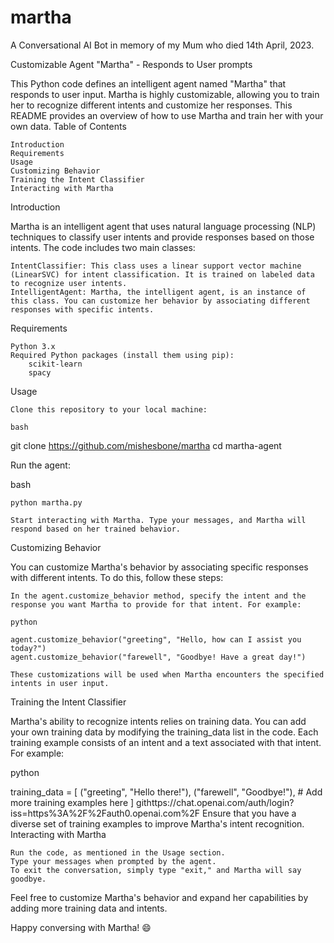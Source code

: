 # martha
A Conversational AI Bot in memory of my Mum who died 14th April, 2023.

Customizable Agent "Martha" - Responds to User prompts

This Python code defines an intelligent agent named "Martha" that responds to user input. Martha is highly customizable, allowing you to train her to recognize different intents and customize her responses. This README provides an overview of how to use Martha and train her with your own data.
Table of Contents

    Introduction
    Requirements
    Usage
    Customizing Behavior
    Training the Intent Classifier
    Interacting with Martha

Introduction

Martha is an intelligent agent that uses natural language processing (NLP) techniques to classify user intents and provide responses based on those intents. The code includes two main classes:

    IntentClassifier: This class uses a linear support vector machine (LinearSVC) for intent classification. It is trained on labeled data to recognize user intents.
    IntelligentAgent: Martha, the intelligent agent, is an instance of this class. You can customize her behavior by associating different responses with specific intents.

Requirements

    Python 3.x
    Required Python packages (install them using pip):
        scikit-learn
        spacy

Usage

    Clone this repository to your local machine:

    bash

git clone https://github.com/mishesbone/martha
cd martha-agent

Run the agent:

bash

    python martha.py

    Start interacting with Martha. Type your messages, and Martha will respond based on her trained behavior.

Customizing Behavior

You can customize Martha's behavior by associating specific responses with different intents. To do this, follow these steps:

    In the agent.customize_behavior method, specify the intent and the response you want Martha to provide for that intent. For example:

    python

    agent.customize_behavior("greeting", "Hello, how can I assist you today?")
    agent.customize_behavior("farewell", "Goodbye! Have a great day!")

    These customizations will be used when Martha encounters the specified intents in user input.

Training the Intent Classifier

Martha's ability to recognize intents relies on training data. You can add your own training data by modifying the training_data list in the code. Each training example consists of an intent and a text associated with that intent. For example:

python

training_data = [
    ("greeting", "Hello there!"),
    ("farewell", "Goodbye!"),
    # Add more training examples here
]
githttps://chat.openai.com/auth/login?iss=https%3A%2F%2Fauth0.openai.com%2F
Ensure that you have a diverse set of training examples to improve Martha's intent recognition.
Interacting with Martha

    Run the code, as mentioned in the Usage section.
    Type your messages when prompted by the agent.
    To exit the conversation, simply type "exit," and Martha will say goodbye.

Feel free to customize Martha's behavior and expand her capabilities by adding more training data and intents.

Happy conversing with Martha! 😄

